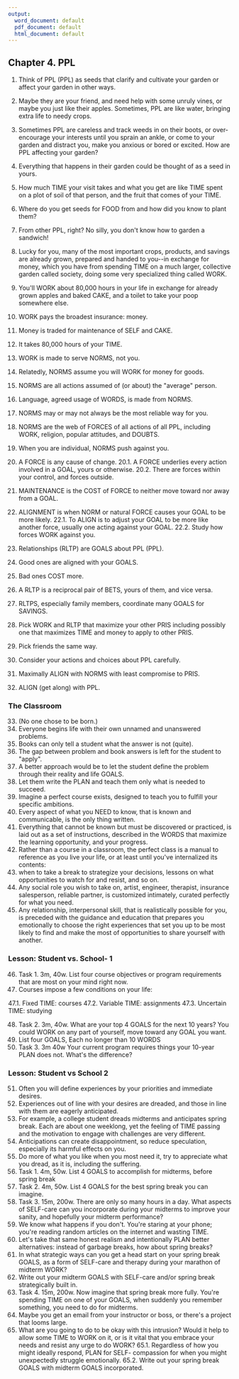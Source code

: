 ```yaml
---
output:
  word_document: default
  pdf_document: default
  html_document: default
---
```


## Chapter 4.	PPL

1.	Think of PPL (PPL) as seeds that clarify and cultivate your garden or 
affect your garden in other ways.
2.	Maybe they are your friend, and need help with some unruly vines, or 
maybe you just like their apples. Sometimes, PPL are like water, 
bringing extra life to needy crops. 
3.	Sometimes PPL are careless and track weeds in on their boots, or over-
encourage your interests until you sprain an ankle, or come to your 
garden and distract you, make you anxious or bored or excited. How 
are PPL affecting your garden?
4.	Everything that happens in their garden could be thought of as a seed 
in yours.
5.	How much TIME your visit takes and what you get are like TIME spent 
on a plot of soil of that person, and the fruit that comes of your TIME.

6.	Where do you get seeds for FOOD from and how did you know to 
plant them? 
7.	From other PPL, right? No silly, you don't know how to garden a 
sandwich! 
8.	Lucky for you, many of the most important crops, products, and 
savings are already grown, prepared and handed to you--in exchange 
for money, which you have from spending TIME on a much larger, 
collective garden called society, doing some very specialized thing 
called WORK. 
9.	You'll WORK about 80,000 hours in your life in exchange for already 
grown apples and baked CAKE, and a toilet to take your poop 
somewhere else.

10.	WORK pays the broadest insurance: money. 
11.	Money is traded for maintenance of SELF and CAKE. 
12.	It takes 80,000 hours of your TIME.
13.	WORK is made to serve NORMS, not you.

14.	Relatedly, NORMS assume you will WORK for money for goods. 
15.	NORMS are all actions assumed of (or about) the "average" person.
16.	Language, agreed usage of WORDS, is made from NORMS.
17.	NORMS may or may not always be the most reliable way for you.
18.	NORMS are the web of FORCES of all actions of all PPL, including 
WORK, religion, popular attitudes, and DOUBTS.
19.	When you are individual, NORMS push against you.

20.	A FORCE is any cause of change. 
20.1.	A FORCE underlies every action involved in a GOAL, yours or 
otherwise.
20.2.	There are forces within your control, and forces outside.
21.	MAINTENANCE is the COST of FORCE to neither move toward nor 
away from a GOAL. 
22.	ALIGNMENT is when NORM or natural FORCE causes your GOAL to be 
more likely.
22.1.	To ALIGN is to adjust your GOAL to be more like another force, 
usually one acting against your GOAL. 
22.2.	Study how forces WORK against you. 

23.	Relationships (RLTP) are GOALS about PPL (PPL). 
24.	Good ones are aligned with your GOALS.
25.	Bad ones COST more. 
26.	A RLTP is a reciprocal pair of BETS, yours of them, and vice versa.
27.	RLTPS, especially family members, coordinate many GOALS for 
SAVINGS.

28.	Pick WORK and RLTP that maximize your other PRIS including possibly 
one that maximizes TIME and money to apply to other PRIS.
29.	Pick friends the same way. 
30.	Consider your actions and choices about PPL carefully. 
31.	Maximally ALIGN with NORMS with least compromise to PRIS. 
32.	ALIGN (get along) with PPL.

### The Classroom  

33.	(No one chose to be born.) 
34.	Everyone begins life with their own unnamed and unanswered 
problems.
35.	Books can only tell a student what the answer is not (quite).
36.	The gap between problem and book answers is left for the student to 
"apply".
37.	A better approach would be to let the student define the problem 
through their reality and life GOALS.
38.	Let them write the PLAN and teach them only what is needed to 
succeed.
39.	Imagine a perfect course exists, designed to teach you to fulfill your 
specific ambitions. 
40.	Every aspect of what you NEED to know, that is known and 
communicable, is the only thing written. 
41.	Everything that cannot be known but must be discovered or practiced, 
is laid out as a set of instructions, described in the WORDS that 
maximize the learning opportunity, and your progress.
42.	Rather than a course in a classroom, the perfect class is a manual to 
reference as you live your life, or at least until you've internalized its 
contents: 
43.	when to take a break to strategize your decisions, lessons on what 
opportunities to watch for and resist, and so on. 
44.	Any social role you wish to take on, artist, engineer, therapist, 
insurance salesperson, reliable partner, is customized intimately, 
curated perfectly for what you need.
45.	Any relationship, interpersonal skill, that is realistically possible for 
you, is preceded with the guidance and education that prepares you 
emotionally to choose the right experiences that set you up to be 
most likely to find and make the most of opportunities to share 
yourself with another.

### Lesson: Student vs. School- 1

46.	Task 1. 3m, 40w. List four course objectives or program requirements 
that are most on your mind right now.
47.	Courses impose a few conditions on your life: 

47.1. Fixed TIME: courses 
47.2. Variable TIME: assignments 
47.3. Uncertain TIME: studying

48.	Task 2. 3m, 40w. What are your top 4 GOALS for the next 10 years? 
You could WORK on any part of yourself, move toward any GOAL you 
want.
49.	List four GOALS, Each no longer than 10 WORDS
50.	Task 3. 3m 40w Your current program requires things your 10-year 
PLAN does not. What's the difference?

### Lesson: Student vs School 2

51.	Often you will define experiences by your priorities and immediate 
desires.
52.	Experiences out of line with your desires are dreaded, and those in 
line with them are eagerly anticipated. 
53.	For example, a college student dreads midterms and anticipates spring 
break. Each are about one weeklong, yet the feeling of TIME passing 
and the motivation to engage with challenges are very different. 
54.	Anticipations can create disappointment, so reduce speculation, 
especially its harmful effects on you.
55.	Do more of what you like when you most need it, try to appreciate 
what you dread, as it is, including the suffering.
56.	Task 1. 4m, 50w. List 4 GOALS to accomplish for midterms, before
spring break
57.	Task 2. 4m, 50w. List 4 GOALS for the best spring break you can 
imagine.
58.	Task 3. 15m, 200w. There are only so many hours in a day. What 
aspects of SELF-care can you incorporate during your midterms to 
improve your sanity, and hopefully your midterm performance? 
59.	We know what happens if you don't. You're staring at your phone; 
you're reading random articles on the internet and wasting TIME. 
60.	Let's take that same honest realism and intentionally PLAN better 
alternatives: instead of garbage breaks, how about spring breaks? 
61.	In what strategic ways can you get a head start on your spring break 
GOALS, as a form of SELF-care and therapy during your marathon of 
midterm WORK?
62.	Write out your midterm GOALS with SELF-care and/or spring break 
strategically built in.
63.	Task 4. 15m, 200w. Now imagine that spring break more fully. You're 
spending TIME on one of your GOALS, when suddenly you remember 
something, you need to do for midterms. 
64.	Maybe you get an email from your instructor or boss, or there's a 
project that looms large. 
65.	What are you going to do to be okay with this intrusion? Would it help 
to allow some TIME to WORK on it, or is it vital that you embrace your 
needs and resist any urge to do WORK? 
65.1.	Regardless of how you might ideally respond, PLAN for SELF-
compassion for when you might unexpectedly struggle 
emotionally. 
65.2.	Write out your spring break GOALS with midterm GOALS 
incorporated.
